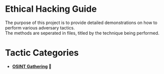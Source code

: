 # Ethical Hacking Guide

The purpose of this project is to provide detailed demonstrations on how to perform various adversary tactics. </br>
The methods are seperated in files, titled by the technique being performed.

# Tactic Categories

- <b><a href="https://github.com/jycybersec/Ethical-Hacking-Guide/blob/main/OSINT%20Gathering.md"> OSINT Gathering</a> 🔎</b></br> </br>
